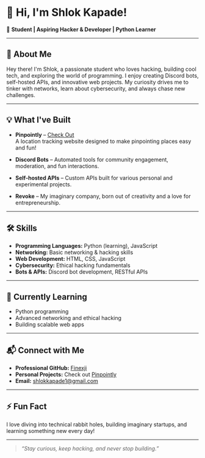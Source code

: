 # 👋 Hi, I'm Shlok Kapade!

🌟 **Student | Aspiring Hacker & Developer | Python Learner**

---

## 🚀 About Me

Hey there! I'm Shlok, a passionate student who loves hacking, building cool tech, and exploring the world of programming. I enjoy creating Discord bots, self-hosted APIs, and innovative web projects. My curiosity drives me to tinker with networks, learn about cybersecurity, and always chase new challenges.

---

## 💡 What I've Built

- **Pinpointly** – [Check Out](https://pinpointly.netlify.app/)  
  A location tracking website designed to make pinpointing places easy and fun!

- **Discord Bots** – Automated tools for community engagement, moderation, and fun interactions.

- **Self-hosted APIs** – Custom APIs built for various personal and experimental projects.

- **Revoke** – My imaginary company, born out of creativity and a love for entrepreneurship.

---

## 🛠️ Skills

- **Programming Languages:** Python (learning), JavaScript
- **Networking:** Basic networking & hacking skills
- **Web Development:** HTML, CSS, JavaScript
- **Cybersecurity:** Ethical hacking fundamentals
- **Bots & APIs:** Discord bot development, RESTful APIs

---

## 🌱 Currently Learning

- Python programming
- Advanced networking and ethical hacking
- Building scalable web apps

---

## 📬 Connect with Me

- **Professional GitHub:** [Finexji](https://github.com/Finexji)
- **Personal Projects:** Check out [Pinpointly](https://pinpointly.netlify.app/)
- **Email:** shlokkapade1@gmail.com

---

## ⚡ Fun Fact

I love diving into technical rabbit holes, building imaginary startups, and learning something new every day!

---

> *“Stay curious, keep hacking, and never stop building.”*
